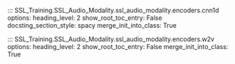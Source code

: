 ::: SSL_Training.SSL_Audio_Modality.ssl_audio_modality.encoders.cnn1d
    options: 
        heading_level: 2
        show_root_toc_entry: False
        docsting_section_style: spacy
        merge_init_into_class: True

::: SSL_Training.SSL_Audio_Modality.ssl_audio_modality.encoders.w2v
    options: 
        heading_level: 2
        show_root_toc_entry: False
        merge_init_into_class: True

